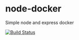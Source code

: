 # node-docker

Simple node and express docker

[![Build Status](https://travis-ci.com/john-ghatas/lynda-docker.svg?token=3NwYzA8xsfxBa25pRpAD&branch=master)](https://travis-ci.com/john-ghatas/lynda-docker)
